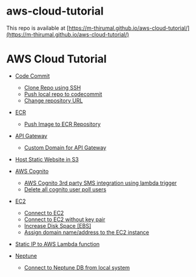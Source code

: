 # aws-cloud-tutorial
This repo is available at [https://m-thirumal.github.io/aws-cloud-tutorial/](https://m-thirumal.github.io/aws-cloud-tutorial/)

# AWS Cloud Tutorial

* [Code Commit](docs/codecommit/)

    * [Clone Repo using SSH](docs/codecommit/clone%20using%20ssh.md)
    * [Push local repo to codecommit](docs/codecommit/Push%20local%20repo%20to%20codecommit.adoc)
    * [Change repository URL](docs/codecommit/change_repo_url.adoc)

* [ECR](docs/ECR)

    * [Push Image to ECR Repository](docs/ECR/Push_Image_to_ECR_repository.adoc)

* [API Gateway](/docs//api-gateway)

    * [Custom Domain for API Gateway](/docs/api-gateway/custom_domain.adoc)

* [Host Static Website in S3](/docs/S3-Host%20static%20website/host_static_website_using_s3.md)

* [AWS Cognito](docs/Cognito/Intro.md)

    * [AWS Cognito 3rd party SMS integration using lambda trigger](docs/Cognito/custom_sms_sender.adoc)
    * [Delete all cognito user poll users](docs/Cognito/delete_all_user_from_user_pool.md)

* [EC2](docs/EC2)

    * [Connect to EC2](docs/EC2/Connect_to_EC2.md)
    * [Connect to EC2 without key pair](docs/EC2/Connect_to_EC2_Without_key_pair.md)
    * [Increase Disk Space [EBS]](docs/EC2/Increase%20Disk%20Space.md)
    * [Assign domain name/address to the EC2 instance](docs/EC2/Assign_Domain_to_Ec2.md)

* [Static IP to AWS Lambda function](docs/network/lambda-static-ip/static_ip_to_lambda.adoc)

* [Neptune](docs/neptune)

    * [Connect to Neptune DB from local system](docs/neptune/connect_from_local.adoc)
